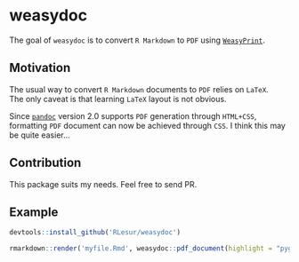 # weasydoc

The goal of `weasydoc` is to convert `R Markdown` to `PDF` using [`WeasyPrint`](http://weasyprint.org/).

## Motivation

The usual way to convert `R Markdown` documents to `PDF` relies on `LaTeX`.  
The only caveat is that learning `LaTeX` layout is not obvious.

Since [`pandoc`](https://pandoc.org/) version 2.0 supports `PDF` generation through `HTML+CSS`, formatting `PDF` document can now be achieved through `CSS`. I think this may be quite easier...

## Contribution

This package suits my needs. Feel free to send PR.

## Example

``` r
devtools::install_github('RLesur/weasydoc')

rmarkdown::render('myfile.Rmd', weasydoc::pdf_document(highlight = "pygments", template = NULL, fig_retina = NULL))
```
